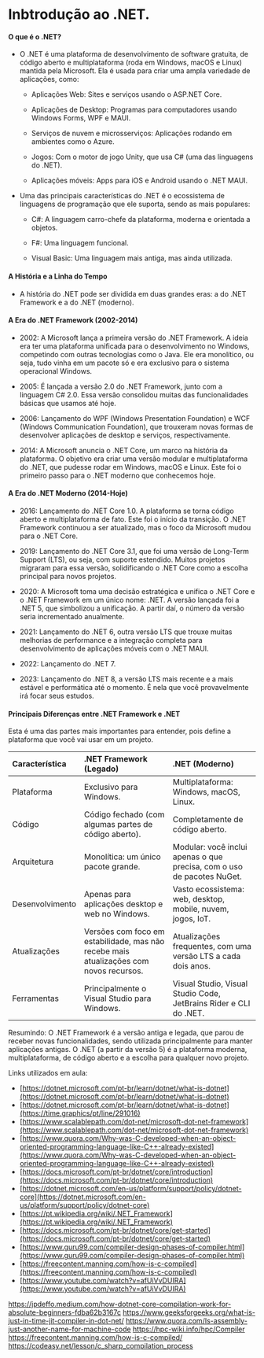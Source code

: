 # Inbtrodução ao .NET.

#### O que é o .NET?

- O .NET é uma plataforma de desenvolvimento de software gratuita, de código aberto e multiplataforma (roda em Windows, macOS e Linux) mantida pela Microsoft. Ela é usada para criar uma ampla variedade de aplicações, como:

    - Aplicações Web: Sites e serviços usando o ASP.NET Core.

    - Aplicações de Desktop: Programas para computadores usando Windows Forms, WPF e MAUI.

    - Serviços de nuvem e microsserviços: Aplicações rodando em ambientes como o Azure.

    - Jogos: Com o motor de jogo Unity, que usa C# (uma das linguagens do .NET).

    - Aplicações móveis: Apps para iOS e Android usando o .NET MAUI.

- Uma das principais características do .NET é o ecossistema de linguagens de programação que ele suporta, sendo as mais populares:

    - C#: A linguagem carro-chefe da plataforma, moderna e orientada a objetos.

    - F#: Uma linguagem funcional.

    - Visual Basic: Uma linguagem mais antiga, mas ainda utilizada.

#### A História e a Linha do Tempo
- A história do .NET pode ser dividida em duas grandes eras: a do .NET Framework e a do .NET (moderno).

#### A Era do .NET Framework (2002-2014)
- 2002: A Microsoft lança a primeira versão do .NET Framework. A ideia era ter uma plataforma unificada para o desenvolvimento no Windows, competindo com outras tecnologias como o Java. Ele era monolítico, ou seja, tudo vinha em um pacote só e era exclusivo para o sistema operacional Windows.

- 2005: É lançada a versão 2.0 do .NET Framework, junto com a linguagem C# 2.0. Essa versão consolidou muitas das funcionalidades básicas que usamos até hoje.

- 2006: Lançamento do WPF (Windows Presentation Foundation) e WCF (Windows Communication Foundation), que trouxeram novas formas de desenvolver aplicações de desktop e serviços, respectivamente.

- 2014: A Microsoft anuncia o .NET Core, um marco na história da plataforma. O objetivo era criar uma versão modular e multiplataforma do .NET, que pudesse rodar em Windows, macOS e Linux. Este foi o primeiro passo para o .NET moderno que conhecemos hoje.

#### A Era do .NET Moderno (2014-Hoje)
- 2016: Lançamento do .NET Core 1.0. A plataforma se torna código aberto e multiplataforma de fato. Este foi o início da transição. O .NET Framework continuou a ser atualizado, mas o foco da Microsoft mudou para o .NET Core.

- 2019: Lançamento do .NET Core 3.1, que foi uma versão de Long-Term Support (LTS), ou seja, com suporte estendido. Muitos projetos migraram para essa versão, solidificando o .NET Core como a escolha principal para novos projetos.

- 2020: A Microsoft toma uma decisão estratégica e unifica o .NET Core e o .NET Framework em um único nome: .NET. A versão lançada foi a .NET 5, que simbolizou a unificação. A partir daí, o número da versão seria incrementado anualmente.

- 2021: Lançamento do .NET 6, outra versão LTS que trouxe muitas melhorias de performance e a integração completa para desenvolvimento de aplicações móveis com o .NET MAUI.

- 2022: Lançamento do .NET 7.

- 2023: Lançamento do .NET 8, a versão LTS mais recente e a mais estável e performática até o momento. É nela que você provavelmente irá focar seus estudos.

#### Principais Diferenças entre .NET Framework e .NET
Esta é uma das partes mais importantes para entender, pois define a plataforma que você vai usar em um projeto.

| Característica	| .NET Framework (Legado)	| .NET (Moderno) |
|:---|:---|:---|
| Plataforma |	Exclusivo para Windows.	| Multiplataforma: Windows, macOS, Linux. |
| Código |	Código fechado (com algumas partes de código aberto).	| Completamente de código aberto. |
| Arquitetura |	Monolítica: um único pacote grande.	| Modular: você inclui apenas o que precisa, com o uso de pacotes NuGet. |
| Desenvolvimento |	Apenas para aplicações desktop e web no Windows. |	Vasto ecossistema: web, desktop, mobile, nuvem, jogos, IoT. |
| Atualizações |	Versões com foco em estabilidade, mas não recebe mais atualizações com novos recursos.	| Atualizações frequentes, com uma versão LTS a cada dois anos. |
| Ferramentas |	Principalmente o Visual Studio para Windows. |	Visual Studio, Visual Studio Code, JetBrains Rider e CLI do .NET. |

Resumindo: O .NET Framework é a versão antiga e legada, que parou de receber novas funcionalidades, sendo utilizada principalmente para manter aplicações antigas. O .NET (a partir da versão 5) é a plataforma moderna, multiplataforma, de código aberto e a escolha para qualquer novo projeto.


Links utilizados em aula:
- [https://dotnet.microsoft.com/pt-br/learn/dotnet/what-is-dotnet](https://dotnet.microsoft.com/pt-br/learn/dotnet/what-is-dotnet)
- [https://dotnet.microsoft.com/pt-br/learn/dotnet/what-is-dotnet](https://time.graphics/pt/line/291016)
- [https://www.scalablepath.com/dot-net/microsoft-dot-net-framework](https://www.scalablepath.com/dot-net/microsoft-dot-net-framework)
- [https://www.quora.com/Why-was-C-developed-when-an-object-oriented-programming-language-like-C++-already-existed](https://www.quora.com/Why-was-C-developed-when-an-object-oriented-programming-language-like-C++-already-existed)
- [https://docs.microsoft.com/pt-br/dotnet/core/introduction](https://docs.microsoft.com/pt-br/dotnet/core/introduction)
- [https://dotnet.microsoft.com/en-us/platform/support/policy/dotnet-core](https://dotnet.microsoft.com/en-us/platform/support/policy/dotnet-core)
- [https://pt.wikipedia.org/wiki/.NET_Framework](https://pt.wikipedia.org/wiki/.NET_Framework)
- [https://docs.microsoft.com/pt-br/dotnet/core/get-started](https://docs.microsoft.com/pt-br/dotnet/core/get-started)
- [https://www.guru99.com/compiler-design-phases-of-compiler.html](https://www.guru99.com/compiler-design-phases-of-compiler.html)
- [https://freecontent.manning.com/how-is-c-compiled](https://freecontent.manning.com/how-is-c-compiled)
- [https://www.youtube.com/watch?v=afUiVvDUIRA](https://www.youtube.com/watch?v=afUiVvDUIRA)

https://jpdeffo.medium.com/how-dotnet-core-compilation-work-for-absolute-beginners-fdba62b3167c
https://www.geeksforgeeks.org/what-is-just-in-time-jit-compiler-in-dot-net/
https://www.quora.com/Is-assembly-just-another-name-for-machine-code
https://hpc-wiki.info/hpc/Compiler
https://freecontent.manning.com/how-is-c-compiled/
https://codeasy.net/lesson/c_sharp_compilation_process